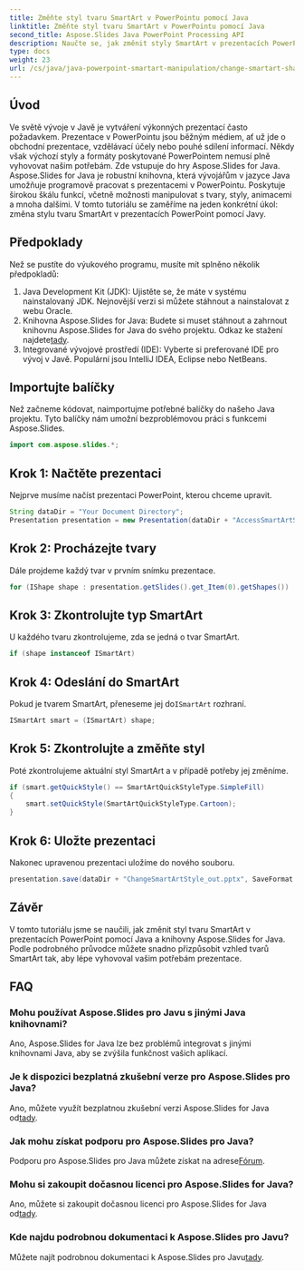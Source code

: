 ```yaml
---
title: Změňte styl tvaru SmartArt v PowerPointu pomocí Java
linktitle: Změňte styl tvaru SmartArt v PowerPointu pomocí Java
second_title: Aspose.Slides Java PowerPoint Processing API
description: Naučte se, jak změnit styly SmartArt v prezentacích PowerPoint pomocí Javy s Aspose.Slides pro Javu. Vylepšete své prezentace.
type: docs
weight: 23
url: /cs/java/java-powerpoint-smartart-manipulation/change-smartart-shape-style-powerpoint-java/
---
```

## Úvod
Ve světě vývoje v Javě je vytváření výkonných prezentací často požadavkem. Prezentace v PowerPointu jsou běžným médiem, ať už jde o obchodní prezentace, vzdělávací účely nebo pouhé sdílení informací. Někdy však výchozí styly a formáty poskytované PowerPointem nemusí plně vyhovovat našim potřebám. Zde vstupuje do hry Aspose.Slides for Java.
Aspose.Slides for Java je robustní knihovna, která vývojářům v jazyce Java umožňuje programově pracovat s prezentacemi v PowerPointu. Poskytuje širokou škálu funkcí, včetně možnosti manipulovat s tvary, styly, animacemi a mnoha dalšími. V tomto tutoriálu se zaměříme na jeden konkrétní úkol: změna stylu tvaru SmartArt v prezentacích PowerPoint pomocí Javy.
## Předpoklady
Než se pustíte do výukového programu, musíte mít splněno několik předpokladů:
1. Java Development Kit (JDK): Ujistěte se, že máte v systému nainstalovaný JDK. Nejnovější verzi si můžete stáhnout a nainstalovat z webu Oracle.
2. Knihovna Aspose.Slides for Java: Budete si muset stáhnout a zahrnout knihovnu Aspose.Slides for Java do svého projektu. Odkaz ke stažení najdete[tady](https://releases.aspose.com/slides/java/).
3. Integrované vývojové prostředí (IDE): Vyberte si preferované IDE pro vývoj v Javě. Populární jsou IntelliJ IDEA, Eclipse nebo NetBeans.

## Importujte balíčky
Než začneme kódovat, naimportujme potřebné balíčky do našeho Java projektu. Tyto balíčky nám umožní bezproblémovou práci s funkcemi Aspose.Slides.
```java
import com.aspose.slides.*;
```
## Krok 1: Načtěte prezentaci
Nejprve musíme načíst prezentaci PowerPoint, kterou chceme upravit.
```java
String dataDir = "Your Document Directory";
Presentation presentation = new Presentation(dataDir + "AccessSmartArtShape.pptx");
```
## Krok 2: Procházejte tvary
Dále projdeme každý tvar v prvním snímku prezentace.
```java
for (IShape shape : presentation.getSlides().get_Item(0).getShapes())
```
## Krok 3: Zkontrolujte typ SmartArt
U každého tvaru zkontrolujeme, zda se jedná o tvar SmartArt.
```java
if (shape instanceof ISmartArt)
```
## Krok 4: Odeslání do SmartArt
 Pokud je tvarem SmartArt, přeneseme jej do`ISmartArt` rozhraní.
```java
ISmartArt smart = (ISmartArt) shape;
```
## Krok 5: Zkontrolujte a změňte styl
Poté zkontrolujeme aktuální styl SmartArt a v případě potřeby jej změníme.
```java
if (smart.getQuickStyle() == SmartArtQuickStyleType.SimpleFill)
{
    smart.setQuickStyle(SmartArtQuickStyleType.Cartoon);
}
```
## Krok 6: Uložte prezentaci
Nakonec upravenou prezentaci uložíme do nového souboru.
```java
presentation.save(dataDir + "ChangeSmartArtStyle_out.pptx", SaveFormat.Pptx);
```

## Závěr
V tomto tutoriálu jsme se naučili, jak změnit styl tvaru SmartArt v prezentacích PowerPoint pomocí Java a knihovny Aspose.Slides for Java. Podle podrobného průvodce můžete snadno přizpůsobit vzhled tvarů SmartArt tak, aby lépe vyhovoval vašim potřebám prezentace.
## FAQ
### Mohu používat Aspose.Slides pro Javu s jinými Java knihovnami?
Ano, Aspose.Slides for Java lze bez problémů integrovat s jinými knihovnami Java, aby se zvýšila funkčnost vašich aplikací.
### Je k dispozici bezplatná zkušební verze pro Aspose.Slides pro Java?
 Ano, můžete využít bezplatnou zkušební verzi Aspose.Slides for Java od[tady](https://releases.aspose.com/).
### Jak mohu získat podporu pro Aspose.Slides pro Java?
 Podporu pro Aspose.Slides pro Java můžete získat na adrese[Fórum](https://forum.aspose.com/c/slides/11).
### Mohu si zakoupit dočasnou licenci pro Aspose.Slides for Java?
 Ano, můžete si zakoupit dočasnou licenci pro Aspose.Slides for Java od[tady](https://purchase.aspose.com/temporary-license/).
### Kde najdu podrobnou dokumentaci k Aspose.Slides pro Javu?
 Můžete najít podrobnou dokumentaci k Aspose.Slides pro Javu[tady](https://reference.aspose.com/slides/java/).